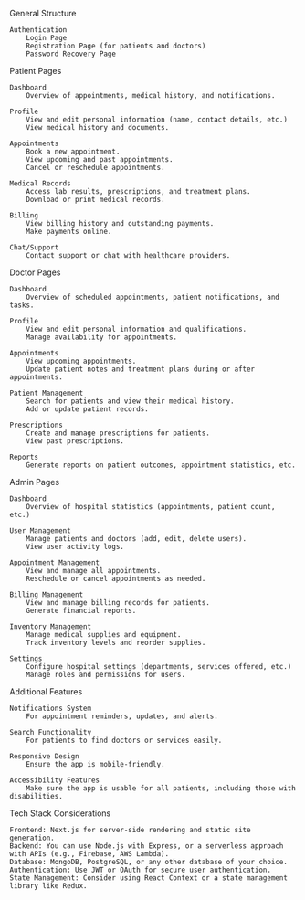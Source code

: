 General Structure

    Authentication
        Login Page
        Registration Page (for patients and doctors)
        Password Recovery Page

Patient Pages

    Dashboard
        Overview of appointments, medical history, and notifications.

    Profile
        View and edit personal information (name, contact details, etc.)
        View medical history and documents.

    Appointments
        Book a new appointment.
        View upcoming and past appointments.
        Cancel or reschedule appointments.

    Medical Records
        Access lab results, prescriptions, and treatment plans.
        Download or print medical records.

    Billing
        View billing history and outstanding payments.
        Make payments online.

    Chat/Support
        Contact support or chat with healthcare providers.

Doctor Pages

    Dashboard
        Overview of scheduled appointments, patient notifications, and tasks.

    Profile
        View and edit personal information and qualifications.
        Manage availability for appointments.

    Appointments
        View upcoming appointments.
        Update patient notes and treatment plans during or after appointments.

    Patient Management
        Search for patients and view their medical history.
        Add or update patient records.

    Prescriptions
        Create and manage prescriptions for patients.
        View past prescriptions.

    Reports
        Generate reports on patient outcomes, appointment statistics, etc.

Admin Pages

    Dashboard
        Overview of hospital statistics (appointments, patient count, etc.)

    User Management
        Manage patients and doctors (add, edit, delete users).
        View user activity logs.

    Appointment Management
        View and manage all appointments.
        Reschedule or cancel appointments as needed.

    Billing Management
        View and manage billing records for patients.
        Generate financial reports.

    Inventory Management
        Manage medical supplies and equipment.
        Track inventory levels and reorder supplies.

    Settings
        Configure hospital settings (departments, services offered, etc.)
        Manage roles and permissions for users.

Additional Features

    Notifications System
        For appointment reminders, updates, and alerts.

    Search Functionality
        For patients to find doctors or services easily.

    Responsive Design
        Ensure the app is mobile-friendly.

    Accessibility Features
        Make sure the app is usable for all patients, including those with disabilities.

Tech Stack Considerations

    Frontend: Next.js for server-side rendering and static site generation.
    Backend: You can use Node.js with Express, or a serverless approach with APIs (e.g., Firebase, AWS Lambda).
    Database: MongoDB, PostgreSQL, or any other database of your choice.
    Authentication: Use JWT or OAuth for secure user authentication.
    State Management: Consider using React Context or a state management library like Redux.

